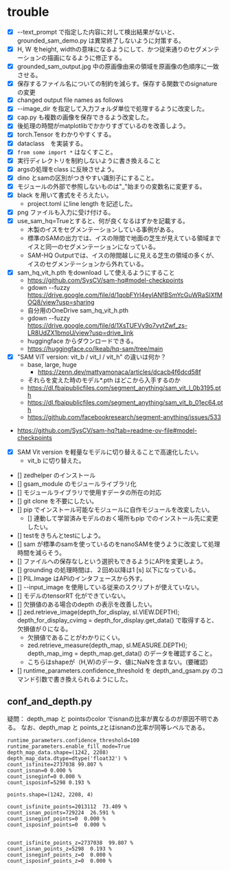 # trouble
- [x] --text_prompt で指定した内容に対して検出結果がないと、grounded_sam_demo.py は異常終了しないように対策する。
- [x] H, W をheight, widthの意味になるようにして、かつ従来通りのセグメンテーションの描画になるように修正する。
- [x] grounded_sam_output.jpg 中の原画像由来の領域を原画像の色順序に一致させる。
- [x] 保存するファイル名についての制約を減らす。保存する関数でのsignature の変更
- [x] changed output file names as follows
- [x] --image_dir を指定して入力フォルダ単位で処理するように改変した。
- [x] cap.py も複数の画像を保存できるよう改変した。
- [x] 後処理の時間がmatplotlibでかかりすぎているのを改善しよう。
- [x] torch.Tensor をわかりやすくする。
- [x] dataclass　を実装する。
- [x] `from some import *` はなくすこと。
- [x] 実行ディレクトリを制約しないように書き換えること
- [x] argsの処理をclass に反映させよう。
- [x] dino とsamの区別がつきやすい識別子にすること。
- [x] モジュールの外部で参照しないものは"_"始まりの変数名に変更する。
- [x] black を用いて書式をそろえたい。
  - project.toml にline length を記述した。
- [x] png ファイルも入力に受け付ける。 
- [x] use_sam_hq=Trueとすると、何が良くなるはずかを記載する。
  - 木製のイスをセグメンテーションしている事例がある。 
  - 標準のSAMの出力では、イスの隙間で地面の芝生が見えている領域までイスと同一のセグメンテーションになっている。 
  - SAM-HQ Outputでは、イスの隙間越しに見える芝生の領域の多くが、イスのセグメンテーションから外れている。
- [x] sam_hq_vit_h.pth をdownload して使えるようにすること
  - https://github.com/SysCV/sam-hq#model-checkpoints
  - gdown --fuzzy https://drive.google.com/file/d/1qobFYrI4eyIANfBSmYcGuWRaSIXfMOQ8/view?usp=sharing
  - 自分用のOneDrive sam_hq_vit_h.pth
  - gdown --fuzzy https://drive.google.com/file/d/1XsTUFVy9o7vytZwf_zs-LR8UdZX1bmoU/view?usp=drive_link
  - huggingface からダウンロードできる。
  - https://huggingface.co/lkeab/hq-sam/tree/main
- [x] "SAM ViT version: vit_b / vit_l / vit_h" の違いは何か？
    - base, large, huge
      - https://zenn.dev/mattyamonaca/articles/dcacb4f6dcd58f
    - それらを変えた時のモデル*.pth はどこから入手するのか 
    - https://dl.fbaipublicfiles.com/segment_anything/sam_vit_l_0b3195.pth
    - https://dl.fbaipublicfiles.com/segment_anything/sam_vit_b_01ec64.pth
    - https://github.com/facebookresearch/segment-anything/issues/533
- https://github.com/SysCV/sam-hq?tab=readme-ov-file#model-checkpoints
- [x] SAM Vit version を軽量なモデルに切り替えることで高速化したい。
  - vit_b に切り替えた。
- [] zedhelper のインストール
- [] gsam_module のモジュールライブラリ化
- [] モジュールライブラリで使用すデータの所在の対応
- [] git clone を不要にしたい。
- [] pip でインストール可能なモジュールに自作モジュールを改変したい。
  - [] 連動して学習済みモデルのおく場所もpip でのインストール先に変更したい。
- [] testをきちんとtestにしよう。
- [] sam が標準のsamを使っているのをnanoSAMを使うように改変して処理時間を減らそう。
- [] ファイルへの保存なしという選択もできるようにAPIを変更しよう。
- [] grounding の処理時間は、２回め以降は1 [s] 以下になっている。
- [] PIL.Image はAPIのインタフェースから外す。
- [] --input_image を使用している従来のスクリプトが使えていない。
- [] モデルのtensorRT 化ができていない。
- [] 欠損値のある場合のdepth の表示を改善したい。
- [] zed.retrieve_image(depth_for_display, sl.VIEW.DEPTH); depth_for_display_cvimg = depth_for_display.get_data() で取得すると、欠損値が０になる。
  - 欠損値であることがわかりにくい。
  - zed.retrieve_measure(depth_map, sl.MEASURE.DEPTH); depth_map_img = depth_map.get_data() のデータを確認すること。
  - こちらはshapeが（H,W)のデータ、値にNaNを含まない。(要確認)
- [] runtime_parameters.confidence_threshold を depth_and_gsam.py のコマンド引数で書き換えられるようにした。

## conf_and_depth.py

疑問：
depth_map と pointsのcolor でisnanの比率が異なるのが原因不明である。
なお、depth_map と points_zとはisnanの比率が同等レベルである。

```commandline
runtime_parameters.confidence_threshold=100
runtime_parameters.enable_fill_mode=True
depth_map_data.shape=(1242, 2208) depth_map_data.dtype=dtype('float32') %
count_isfinite=2737038 99.807 %
count_isnan=0 0.000 %
count_isneginf=0 0.000 %
count_isposinf=5298 0.193 %

points.shape=(1242, 2208, 4)

count_isfinite_points=2013112  73.409 %
count_isnan_points=729224  26.591 %
count_isneginf_points=0  0.000 %
count_isposinf_points=0  0.000 %


count_isfinite_points_z=2737038  99.807 %
count_isnan_points_z=5298  0.193 %
count_isneginf_points_z=0  0.000 %
count_isposinf_points_z=0  0.000 %
```


